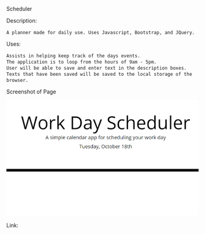 Scheduler

Description:

    A planner made for daily use. Uses Javascript, Bootstrap, and JQuery.


Uses:

    Assists in helping keep track of the days events.
    The application is to loop from the hours of 9am - 5pm.
    User will be able to save and enter text in the description boxes.
    Texts that have been saved will be saved to the local storage of the browser.


Screenshot of Page

<img src="./assets/images/scheduler 1.PNG">

Link: